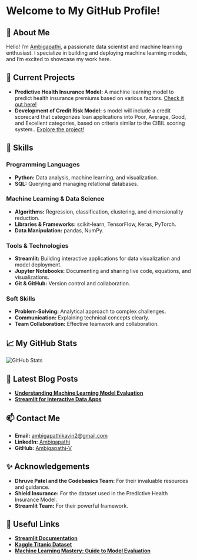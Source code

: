 # **Welcome to My GitHub Profile!**

## **👋 About Me**

Hello! I’m [Ambigapathi](https://www.linkedin.com/public-profile/settings?trk=d_flagship3_profile_self_view_public_profile), a passionate data scientist and machine learning enthusiast. I specialize in building and deploying machine learning models, and I’m excited to showcase my work here.

## **🔭 Current Projects**

- **Predictive Health Insurance Model:** A machine learning model to predict health insurance premiums based on various factors. [Check it out here!](https://github.com/Ambigapathi-V/premium-price-prediction)
- **Development of Credit Risk Model:** s model will include a credit scorecard that categorizes loan applications into Poor, 
Average, Good, and Excellent categories, based on criteria similar to the CIBIL scoring system.. [Explore the project!](https://github.com/Ambigapathi-V/ml-project-credit-risk-model)

## **💼 Skills**

### **Programming Languages**

- **Python:** Data analysis, machine learning, and visualization.
- **SQL:** Querying and managing relational databases.

### **Machine Learning & Data Science**

- **Algorithms:** Regression, classification, clustering, and dimensionality reduction.
- **Libraries & Frameworks:** scikit-learn, TensorFlow, Keras, PyTorch.
- **Data Manipulation:** pandas, NumPy.

### **Tools & Technologies**

- **Streamlit:** Building interactive applications for data visualization and model deployment.
- **Jupyter Notebooks:** Documenting and sharing live code, equations, and visualizations.
- **Git & GitHub:** Version control and collaboration.

### **Soft Skills**

- **Problem-Solving:** Analytical approach to complex challenges.
- **Communication:** Explaining technical concepts clearly.
- **Team Collaboration:** Effective teamwork and collaboration.

## **📈 My GitHub Stats**

![GitHub Stats](https://github-readme-stats.vercel.app/api?username=Ambigapathi-V&show_icons=true&hide_title=true&hide=prs&count_private=true&include_all_commits=true&theme=dark)

## **📝 Latest Blog Posts**

- **[Understanding Machine Learning Model Evaluation](https://medium.com/@yourusername/understanding-machine-learning-model-evaluation)**
- **[Streamlit for Interactive Data Apps](https://medium.com/@yourusername/streamlit-for-interactive-data-apps)**

## **📫 Contact Me**

- **Email:** [ambigapathikavin2@gmail.com](mailto:ambigapathikavin2@gmail.com)
- **LinkedIn:** [Ambigapathi](https://www.linkedin.com/public-profile/settings?trk=d_flagship3_profile_self_view_public_profile)
- **GitHub:** [Ambigapathi-V](https://github.com/Ambigapathi-V)

## **✨ Acknowledgements**

- **Dhruve Patel and the Codebasics Team:** For their invaluable resources and guidance.
- **Shield Insurance:** For the dataset used in the Predictive Health Insurance Model.
- **Streamlit Team:** For their powerful framework.

## **🔗 Useful Links**

- **[Streamlit Documentation](https://docs.streamlit.io/)**
- **[Kaggle Titanic Dataset](https://www.kaggle.com/c/titanic/data)**
- **[Machine Learning Mastery: Guide to Model Evaluation](https://machinelearningmastery.com/model-evaluation-for-machine-learning/)**
